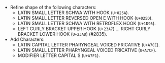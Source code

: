 * Refine shape of the following characters:
  - LATIN SMALL LETTER SCHWA WITH HOOK (`U+025A`).
  - LATIN SMALL LETTER REVERSED OPEN E WITH HOOK (`U+025D`).
  - LATIN SMALL LETTER SCHWA WITH RETROFLEX HOOK (`U+1D95`).
  - LEFT CURLY BRACKET UPPER HOOK (`U+23A7`) ... RIGHT CURLY BRACKET LOWER HOOK (`U+23AD`) (#2835).
* Add Characters:
  - LATIN CAPITAL LETTER PHARYNGEAL VOICED FRICATIVE (`U+A7CE`).
  - LATIN SMALL LETTER PHARYNGEAL VOICED FRICATIVE (`U+A7CF`).
  - MODIFIER LETTER CAPITAL S (`U+A7F1`).
